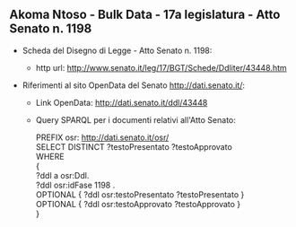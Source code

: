 ## Akoma Ntoso - Bulk Data - 17a legislatura - Atto Senato n. 1198 ##

* Scheda del Disegno di Legge - Atto Senato n. 1198:
	* http url: http://www.senato.it/leg/17/BGT/Schede/Ddliter/43448.htm

* Riferimenti al sito OpenData del Senato http://dati.senato.it/:
	* Link OpenData: http://dati.senato.it/ddl/43448
	* Query SPARQL per i documenti relativi all'Atto Senato:

        PREFIX osr: <http://dati.senato.it/osr/>  
		SELECT DISTINCT ?testoPresentato ?testoApprovato  
		WHERE  
		{  
		    ?ddl a osr:Ddl.  
		    ?ddl osr:idFase 1198 .  
		    OPTIONAL { ?ddl osr:testoPresentato ?testoPresentato }  
		    OPTIONAL { ?ddl osr:testoApprovato ?testoApprovato }  
		}
		